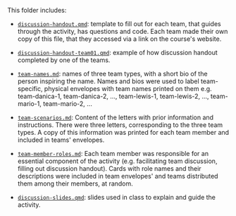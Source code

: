 
This folder includes:

- [`discussion-handout.qmd`](https://github.com/federicazoe/bayes-games/blob/main/activity-material/discussion-handout.qmd): template to fill out for each team, that guides through the activity, has questions and code. Each team made their own copy of this file, that they accessed via a link on the course's website.

- [`discussion-handout-team01.qmd`](https://github.com/federicazoe/bayes-games/blob/main/activity-material/discussion-handout-team01.qmd): example of how discussion handout completed by one of the teams.

- [`team-names.md`](https://github.com/federicazoe/bayes-games/blob/main/activity-material/team-names.md): names of three team types, with a short bio of the person inspiring the name. Names and bios were used to label team-specific, physical envelopes with team names printed on them e.g. team-danica-1, team-danica-2, ..., team-lewis-1, team-lewis-2, ..., team-mario-1, team-mario-2, ...

- [`team-scenarios.md`](https://github.com/federicazoe/bayes-games/blob/main/activity-material/team-scenarios.md): Content of the letters with prior information and instructions. There were three letters, corresponding to the three team types. A copy of this information was printed for each team member  and included in teams' envelopes.

- [`team-member-roles.md`](https://github.com/federicazoe/bayes-games/blob/main/activity-material/team-member-roles.md): Each team member was responsible for an essential component of the activity (e.g. facilitating team discussion, filling out discussion handout). Cards with role names and their descriptions were included in team envelopes' and teams distributed them among their members, at random.

- [`discussion-slides.qmd`](https://github.com/federicazoe/bayes-games/blob/main/activity-material/discussion-slides.qmd): slides used in class to explain and guide the activity.
